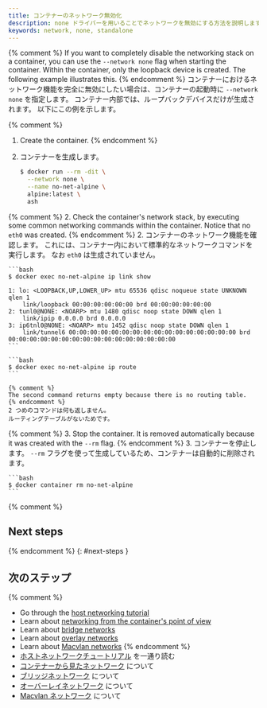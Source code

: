 ```yaml
---
title: コンテナーのネットワーク無効化
description: none ドライバーを用いることでネットワークを無効にする方法を説明します。
keywords: network, none, standalone
---
```


{% comment %}
If you want to completely disable the networking stack on a container, you can
use the `--network none` flag when starting the container. Within the container,
only the loopback device is created. The following example illustrates this.
{% endcomment %}
コンテナーにおけるネットワーク機能を完全に無効にしたい場合は、コンテナーの起動時に `--network none` を指定します。
コンテナー内部では、ループバックデバイスだけが生成されます。
以下にこの例を示します。

{% comment %}
1.  Create the container.
{% endcomment %}
1.  コンテナーを生成します。

    ```bash
    $ docker run --rm -dit \
      --network none \
      --name no-net-alpine \
      alpine:latest \
      ash
    ```

{% comment %}
2.  Check the container's network stack, by executing some common networking
    commands within the container. Notice that no `eth0` was created.
{% endcomment %}
2.  コンテナーのネットワーク機能を確認します。
    これには、コンテナー内において標準的なネットワークコマンドを実行します。
    なお `eth0` は生成されていません。

    ```bash
    $ docker exec no-net-alpine ip link show

    1: lo: <LOOPBACK,UP,LOWER_UP> mtu 65536 qdisc noqueue state UNKNOWN qlen 1
        link/loopback 00:00:00:00:00:00 brd 00:00:00:00:00:00
    2: tunl0@NONE: <NOARP> mtu 1480 qdisc noop state DOWN qlen 1
        link/ipip 0.0.0.0 brd 0.0.0.0
    3: ip6tnl0@NONE: <NOARP> mtu 1452 qdisc noop state DOWN qlen 1
        link/tunnel6 00:00:00:00:00:00:00:00:00:00:00:00:00:00:00:00 brd 00:00:00:00:00:00:00:00:00:00:00:00:00:00:00:00
    ```

    ```bash
    $ docker exec no-net-alpine ip route
    ```

    {% comment %}
    The second command returns empty because there is no routing table.
    {% endcomment %}
    2 つめのコマンドは何も返しません。
    ルーティングテーブルがないためです。

{% comment %}
3.  Stop the container. It is removed automatically because it was created with
    the `--rm` flag.
{% endcomment %}
3.  コンテナーを停止します。
    `--rm` フラグを使って生成しているため、コンテナーは自動的に削除されます。

    ```bash
    $ docker container rm no-net-alpine
    ```

{% comment %}
## Next steps
{% endcomment %}
{: #next-steps }
## 次のステップ

{% comment %}
-  Go through the [host networking tutorial](network-tutorial-host.md)
- Learn about [networking from the container's point of view](../config/containers/container-networking.md)
- Learn about [bridge networks](bridge.md)
- Learn about [overlay networks](overlay.md)
- Learn about [Macvlan networks](macvlan.md)
{% endcomment %}
- [ホストネットワークチュートリアル](network-tutorial-host.md) を一通り読む
- [コンテナーから見たネットワーク](../config/containers/container-networking.md) について
- [ブリッジネットワーク](bridge.md) について
- [オーバーレイネットワーク](overlay.md) について
- [Macvlan ネットワーク](macvlan.md) について

